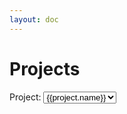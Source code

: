```yaml
---
layout: doc
---
```


# Projects

<div style="display:inline">Project: </div>
<div style="display:inline" class="projectSelect">
  <select v-model="data.name" @change="updateHarness()">
    <option v-for="project in data.projects">{{project.name}}</option>
  </select>
</div>

<Sankey :harness-data="data.harnessData" :name="data.name"/>

<script setup>
import {reactive, onMounted, onUpdated} from "vue";
import Sankey from "../../components/Sankey.vue";
import axios from "axios";

const data = reactive({
  name: 'DEMO',
  harnessData: [],
  projects: [],
})

onMounted(async () => {
  // Get list of projects
  try {
    let projects = await getProjects();
    data.projects = projects;
  } catch (error) {
    console.error(`Could not retrieve projects`, error);
  }

  // Get harness data
  await updateHarness();
})

async function updateHarness() {
  try {
    let harness = await getHarness(data.name);
    data.harnessData = [createData(harness)];
  } catch (error) {
    console.error(`Could not retrieve harness data: `, error);
  }
}

async function getProjects() {
  const res = await axios.get(`http://localhost:3000/projects`);

  return res.data;
}

async function getHarness(name) {
  const res = await axios.get(`http://localhost:3000/harness?name=${name}`);

  return res.data;
}

function createData(resData) {
  const links = resData.links;
  const nodes = resData.nodes;

  var data = {
    type: "sankey",
    orientation: "h",
    node: {
      pad: 15,
      thickness: 30,
      line: {
        color: "black",
        width: 0.5,
      },
      label: [],
      color: [],
    },
    link: {
      source: [],
      target: [],
      value: [],
    },
  };

  if (typeof links !== "object" || typeof nodes !== "object") {
    console.error(`typeof links: ${typeof links}`);
    console.error(`typeof nodes: ${typeof nodes}`);
    throw new Error("Links or Nodes is not an object");
  }

  // Build nodes
  Object.entries(nodes).map((entry) => {
    let node = entry[1];
    data.node.label.push(node.label);
    data.node.color.push(node.color);
  });

  // Build links
  Object.entries(links).map((entry) => {
    let link = entry[1];
    data.link.source.push(link.sourceIndex);
    data.link.target.push(link.targetIndex);
    data.link.value.push(link.count);
  });

  // console.log(data);
  return data;
};
</script>

<style module>

</style>
